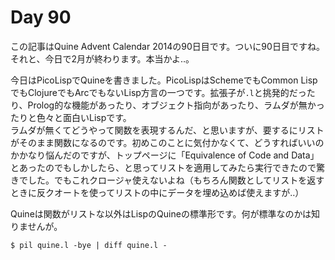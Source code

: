 # Day 90

この記事はQuine Advent Calendar 2014の90日目です。ついに90日目ですね。それと、今日で2月が終わります。本当かよ‥。

今日はPicoLispでQuineを書きました。PicoLispはSchemeでもCommon LispでもClojureでもArcでもないLisp方言の一つです。拡張子が`.l`と挑発的だったり、Prolog的な機能があったり、オブジェクト指向があったり、ラムダが無かったりと色々と面白いLispです。  
ラムダが無くてどうやって関数を表現するんだ、と思いますが、要するにリストがそのまま関数になるのです。初めこのことに気付かなくて、どうすればいいのかかなり悩んだのですが、トップページに「Equivalence of Code and Data」とあったのでもしかしたら、と思ってリストを適用してみたら実行できたので驚きでした。でもこれクロージャ使えないよね（もちろん関数としてリストを返すときに反クオートを使ってリストの中にデータを埋め込めば使えますが‥）

Quineは関数がリストな以外はLispのQuineの標準形です。何が標準なのかは知りませんが。

```console
$ pil quine.l -bye | diff quine.l -
```
